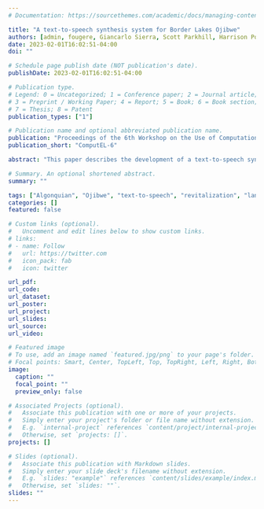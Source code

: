 ```yaml
---
# Documentation: https://sourcethemes.com/academic/docs/managing-content/

title: "A text-to-speech synthesis system for Border Lakes Ojibwe"
authors: [admin, fougere, Giancarlo Sierra, Scott Parkhill, Harrison Porteous, Chad Quinn]
date: 2023-02-01T16:02:51-04:00
doi: ""

# Schedule page publish date (NOT publication's date).
publishDate: 2023-02-01T16:02:51-04:00

# Publication type.
# Legend: 0 = Uncategorized; 1 = Conference paper; 2 = Journal article;
# 3 = Preprint / Working Paper; 4 = Report; 5 = Book; 6 = Book section;
# 7 = Thesis; 8 = Patent
publication_types: ["1"]

# Publication name and optional abbreviated publication name.
publication: "Proceedings of the 6th Workshop on the Use of Computational Methods in the Study of Endangered Languages (ComputEL-6)"
publication_short: "ComputEL-6"

abstract: "This paper describes the development of a text-to-speech synthesis system for Border Lakes Ojibwe, which is being deployed within a webbased language learning platform. We discuss our approach to community engagement, recording and editing transcribed sets of utterances for model training, the technical implementation of the speech synthesis model itself, how the system is being used by teachers and learners within the web-based platform, strategies for future extensions of this type of work to other Indigenous voices, dialects and languages, and possibilities for applications in additional educational contexts and beyond."

# Summary. An optional shortened abstract.
summary: ""

tags: ["Algonquian", "Ojibwe", "text-to-speech", "revitalization", "language technology", "deep learning", "artificial intelligence", "indigenous technology"]
categories: []
featured: false

# Custom links (optional).
#   Uncomment and edit lines below to show custom links.
# links:
# - name: Follow
#   url: https://twitter.com
#   icon_pack: fab
#   icon: twitter

url_pdf:
url_code:
url_dataset:
url_poster:
url_project:
url_slides:
url_source:
url_video:

# Featured image
# To use, add an image named `featured.jpg/png` to your page's folder. 
# Focal points: Smart, Center, TopLeft, Top, TopRight, Left, Right, BottomLeft, Bottom, BottomRight.
image:
  caption: ""
  focal_point: ""
  preview_only: false

# Associated Projects (optional).
#   Associate this publication with one or more of your projects.
#   Simply enter your project's folder or file name without extension.
#   E.g. `internal-project` references `content/project/internal-project/index.md`.
#   Otherwise, set `projects: []`.
projects: []

# Slides (optional).
#   Associate this publication with Markdown slides.
#   Simply enter your slide deck's filename without extension.
#   E.g. `slides: "example"` references `content/slides/example/index.md`.
#   Otherwise, set `slides: ""`.
slides: ""
---
```

